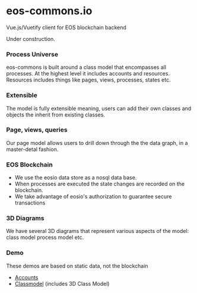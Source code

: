 # eos-commons.io
Vue.js/Vuetify client for EOS blockchain backend

Under construction.

### Process Universe
eos-commons is built around a class model that encompasses all processes. At the highest level it includes accounts and resources. Resources includes things like pages, views, processes, states etc.
### Extensible
The model is fully extensible meaning, users can add their own classes and objects the inherit from existing classes.
### Page, views, queries
Our page model allows users to drill down through the the data graph, in a master-detal fashion.
### EOS Blockchain
- We use the eosio data store as a nosql data base.
- When processes are executed the state changes are recorded on the blockchain.
- We take advantage of eosio's authorization to guarantee secure transactions
### 3D Diagrams
We have several 3D diagrams that represent various aspects of the model: class model process model etc.

### Demo
These demos are based on static data, not the blockchain
- [Accounts](https://gateway.pinata.cloud/ipfs/QmZsAZcoSXNNB7ZqzQFmeGtqbscozwqgguVizsJMfCTGZd/#/.kmghbh3qovtq./bicycleshop1.2kjjzqr2i5o5.1/bicycleshop1.h5syw45c3qg1./4htc3ykicyzj.tet4swafvc2k.)
- [Classmodel](https://gateway.pinata.cloud/ipfs/QmZsAZcoSXNNB7ZqzQFmeGtqbscozwqgguVizsJMfCTGZd/#/.4lk3hxyyfac3./gzthjuyjca4s.24cnex2sayeh.1/gzthjuyjca4s..) (includes 3D Class Model)
